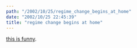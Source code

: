 ```yaml
---
path: "/2002/10/25/regime_change_begins_at_home" 
date: "2002/10/25 22:45:39" 
title: "regime change begins at home" 
---
```

<p><a href="http://www.moveon.org/PAC_regimechange2/">this is funny</a>.</p>